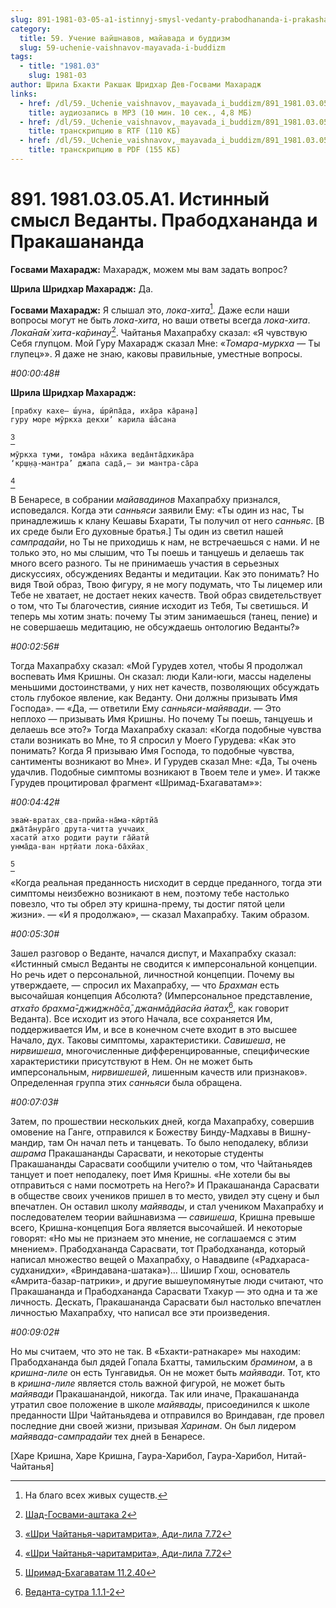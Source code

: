```yaml
---
slug: 891-1981-03-05-a1-istinnyj-smysl-vedanty-prabodhananda-i-prakashananda
category:
  title: 59. Учение вайшнавов, майавада и буддизм
  slug: 59-uchenie-vaishnavov-mayavada-i-buddizm
tags:
  - title: "1981.03"
    slug: 1981-03
author: Шрила Бхакти Ракшак Шридхар Дев-Госвами Махарадж
links:
  - href: /dl/59._Uchenie_vaishnavov,_mayavada_i_buddizm/891_1981.03.05.A1_SridharMj_Istinniy_smysl_Vedanty_Prabodhananda_i_Prakashananda.mp3
    title: аудиозапись в MP3 (10 мин. 10 сек., 4,8 МБ)
  - href: /dl/59._Uchenie_vaishnavov,_mayavada_i_buddizm/891_1981.03.05.A1_SridharMj_Istinniy_smysl_Vedanty_Prabodhananda_i_Prakashananda.rtf
    title: транскрипцию в RTF (110 КБ)
  - href: /dl/59._Uchenie_vaishnavov,_mayavada_i_buddizm/891_1981.03.05.A1_SridharMj_Istinniy_smysl_Vedanty_Prabodhananda_i_Prakashananda.pdf
    title: транскрипцию в PDF (155 КБ)
---
```


# 891. 1981.03.05.A1. Истинный смысл Веданты. Прабодхананда и Пракашананда

**Госвами Махарадж:** Махарадж, можем мы вам задать вопрос?

**Шрила Шридхар Махарадж:** Да.

**Госвами Махарадж:** Я слышал это, *лока-хита*[^_ftn1]. Даже если наши вопросы могут не быть *лока-хита*, но ваши ответы всегда *лока-хита*. *Лока̄на̄м̇ хита-ка̄ринау*[^_ftn2]. Чайтанья Махапрабху сказал: «Я чувствую Себя глупцом. Мой Гуру Махарадж сказал Мне: «*Томара-муркха* — Ты глупец»». Я даже не знаю, каковы правильные, уместные вопросы.

*#00:00:48#*

**Шрила Шридхар Махарадж:**

    [прабху кахе— ш́уна, ш́рӣпа̄да, иха̄ра ка̄ран̣а]
    гуру море мӯркха декхи’ карила ш́а̄сана
[^_ftn3]

    мӯркха туми, тома̄ра на̄хика веда̄нта̄дхика̄ра
    ‘кр̣ш̣н̣а-мантра’ джапа сада̄,— эи мантра-са̄ра
[^_ftn4]

В Бенаресе, в собрании *майавадинов* Махапрабху признался, исповедался. Когда эти *санньяси* заявили Ему: «Ты один из нас, Ты принадлежишь к клану Кешавы Бхарати, Ты получил от него *санньяс*. [В их среде были Его духовные братья.] Ты один из светил нашей *сампрадайи*, но Ты не приходишь к нам, не встречаешься с нами. И не только это, но мы слышим, что Ты поешь и танцуешь и делаешь так много всего разного. Ты не принимаешь участия в серьезных дискуссиях, обсуждениях Веданты и медитации. Как это понимать? Но видя Твой образ, Твою фигуру, я не могу подумать, что Ты лицемер или Тебе не хватает, не достает неких качеств. Твой образ свидетельствует о том, что Ты благочестив, сияние исходит из Тебя, Ты светишься. И теперь мы хотим знать: почему Ты этим занимаешься (танец, пение) и не совершаешь медитацию, не обсуждаешь онтологию Веданты?»

*#00:02:56#*

Тогда Махапрабху сказал: «Мой Гурудев хотел, чтобы Я продолжал воспевать Имя Кришны. Он сказал: люди Кали-юги, массы наделены меньшими достоинствами, у них нет качеств, позволяющих обсуждать столь глубокое явление, как Веданту. Они должны призывать Имя Господа». — «Да, — ответили Ему *санньяси-майявади*. — Это неплохо — призывать Имя Кришны. Но почему Ты поешь, танцуешь и делаешь все это?» Тогда Махапрабху сказал: «Когда подобные чувства стали возникать во Мне, то Я спросил у Моего Гурудева: «Как это понимать? Когда Я призываю Имя Господа, то подобные чувства, сантименты возникают во Мне». И Гурудев сказал Мне: «Да, Ты очень удачлив. Подобные симптомы возникают в Твоем теле и уме». И также Гурудев процитировал фрагмент «Шримад-Бхагаватам»»:

*#00:04:42#*

    эвам̇-вратах̣ сва-прийа-на̄ма-кӣртйа̄
    джа̄та̄нура̄го друта-читта уччаих̣
    хасатй атхо родити раути га̄йатй
    унма̄да-ван нр̣тйати лока-ба̄хйах̣
[^_ftn5]

«Когда реальная преданность нисходит в сердце преданного, тогда эти симптомы неизбежно возникают в нем, поэтому тебе настолько повезло, что ты обрел эту кришна-прему, ты достиг пятой цели жизни». — «И я продолжаю», — сказал Махапрабху. Таким образом.

*#00:05:30#*

Зашел разговор о Веданте, начался диспут, и Махапрабху сказал: «Истинный смысл Веданты не сводится к имперсональной концепции. Но речь идет о персональной, личностной концепции. Почему вы утверждаете, — спросил их Махапрабху, — что *Брахман* есть высочайшая концепция Абсолюта? (Имперсональное представление, *атха̄то брахма̄-джиджн̃а̄са̄, джанмāдйасйа йатах̣*[^_ftn6], как говорит Веданта). Все исходит из этого Начала, все сохраняется Им, поддерживается Им, и все в конечном счете входит в это высшее Начало, дух. Таковы симптомы, характеристики. *Савишеша*, не *нирвишеша*, многочисленные дифференцированные, специфические характеристики присутствуют в Нем. Он не может быть имперсональным, *нирвишешей*, лишенным качеств или признаков». Определенная группа этих *санньяси* была обращена.

*#00:07:03#*

Затем, по прошествии нескольких дней, когда Махапрабху, совершив омовение на Ганге, отправился к Божеству Бинду-Мадхавы в Вишну-мандир, там Он начал петь и танцевать. То было неподалеку, вблизи *ашрама* Пракашананды Сарасвати, и некоторые студенты Пракашананды Сарасвати сообщили учителю о том, что Чайтаньядев танцует и поет неподалеку, поет Имя Кришны. «Не хотели бы вы отправиться с нами посмотреть на Него?» И Пракашананда Сарасвати в обществе своих учеников пришел в то место, увидел эту сцену и был впечатлен. Он оставил школу *майявады*, и стал учеником Махапрабху и последователем теории вайшнавизма — *савишеша*, Кришна превыше всего, Кришна-концепция Бога является высочайшей. И некоторые говорят: «Но мы не признаем это мнение, не соглашаемся с этим мнением». Прабодхананда Сарасвати, тот Прабодхананда, который написал множество вещей о Махапрабху, о Навадвипе («Радхараса-судханидхи», «Вриндавана-шатака»)… Шишир Гхош, основатель «Амрита-базар-патрики», и другие вышеупомянутые люди считают, что Пракашананда и Прабодхананда Сарасвати Тхакур — это одна и та же личность. Дескать, Пракашананда Сарасвати был настолько впечатлен личностью Махапрабху, что написал все эти произведения.

*#00:09:02#*

Но мы считаем, что это не так. В «Бхакти-ратнакаре» мы находим: Прабодхананда был дядей Гопала Бхатты, тамильским *брамином*, а в *кришна-лиле* он есть Тунгавидья. Он не может быть *майявади*. Тот, кто в *кришна-лиле* является столь важной фигурой, не может быть *майявади* Пракашанандой, никогда. Так или иначе, Пракашананда утратил свое положение в школе *майявады*, присоединился к школе преданности Шри Чайтаньядева и отправился во Вриндаван, где провел последние дни своей жизни, призывая *Харинам*. Он был лидером *майявада-сампрадайи* тех дней в Бенаресе.

[Харе Кришна, Харе Кришна, Гаура-Харибол, Гаура-Харибол, Нитай-Чайтанья]



[^_ftn1]: На благо всех живых существ.

[^_ftn2]: [Шад-Госвами-аштака 2](../notes/shad-gosvami-ashtaka/shad-gosvami-ashtaka-2.md)

[^_ftn3]: [«Шри Чайтанья-чаритамрита», Ади-лила 7.72](../notes/shri-chajtanya-charitamrita-adi-lila/shri-chajtanya-charitamrita-adi-lila-7-72.md)

[^_ftn4]: [«Шри Чайтанья-чаритамрита», Ади-лила 7.72](../notes/shri-chajtanya-charitamrita-adi-lila/shri-chajtanya-charitamrita-adi-lila-7-72.md)

[^_ftn5]: [Шримад-Бхагаватам 11.2.40](../notes/shrimad-bhagavatam/shrimad-bhagavatam-11-2-40.md)

[^_ftn6]: [Веданта-сутра 1.1.1-2](../notes/vedanta-sutra/vedanta-sutra-1-1-1-2.md)
